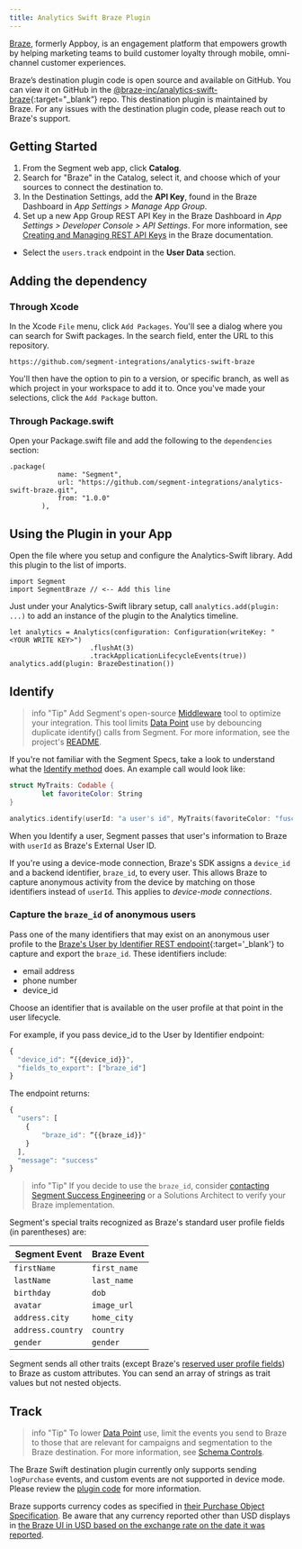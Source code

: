 ```yaml
---
title: Analytics Swift Braze Plugin
---
```


[Braze](https://www.braze.com/), formerly Appboy, is an engagement platform that empowers growth by helping marketing teams to build customer loyalty through mobile, omni-channel customer experiences.

Braze’s destination plugin code is open source and available on GitHub. You can view it on GitHub in the [@braze-inc/analytics-swift-braze](https://github.com/braze-inc/analytics-swift-braze){:target="_blank”} repo. This destination plugin is maintained by Braze. For any issues with the destination plugin code, please reach out to Braze's support.

## Getting Started

1. From the Segment web app, click **Catalog**.
2. Search for "Braze" in the Catalog, select it, and choose which of your sources to connect the destination to.
3. In the Destination Settings, add the **API Key**, found in the Braze Dashboard in *App Settings > Manage App Group*.
4. Set up a new App Group REST API Key in the Braze Dashboard in *App Settings > Developer Console > API Settings*. For more information, see [Creating and Managing REST API Keys](https://www.braze.com/docs/api/basics/#creating-and-managing-rest-api-keys) in the Braze documentation. 
  - Select the `users.track` endpoint in the **User Data** section.

## Adding the dependency

### Through Xcode
In the Xcode `File` menu, click `Add Packages`.  You'll see a dialog where you can search for Swift packages.  In the search field, enter the URL to this repository.
```
https://github.com/segment-integrations/analytics-swift-braze
```

You'll then have the option to pin to a version, or specific branch, as well as which project in your workspace to add it to. Once you've made your selections, click the `Add Package` button.  

### Through Package.swift

Open your Package.swift file and add the following to the `dependencies` section:

```
.package(
            name: "Segment",
            url: "https://github.com/segment-integrations/analytics-swift-braze.git",
            from: "1.0.0"
        ),
```


## Using the Plugin in your App

Open the file where you setup and configure the Analytics-Swift library.  Add this plugin to the list of imports.

```
import Segment
import SegmentBraze // <-- Add this line
```

Just under your Analytics-Swift library setup, call `analytics.add(plugin: ...)` to add an instance of the plugin to the Analytics timeline.

```
let analytics = Analytics(configuration: Configuration(writeKey: "<YOUR WRITE KEY>")
                    .flushAt(3)
                    .trackApplicationLifecycleEvents(true))
analytics.add(plugin: BrazeDestination())
```

## Identify

> info "Tip"
> Add Segment's open-source [Middleware](https://github.com/segmentio/segment-braze-mobile-middleware) tool to optimize your integration. This tool limits [Data Point](https://www.braze.com/docs/user_guide/data_and_analytics/data_points/) use by debouncing duplicate identify() calls from Segment. For more information, see the project's [README](https://github.com/segmentio/segment-braze-mobile-middleware/blob/master/README.md#how-does-this-work).

If you're not familiar with the Segment Specs, take a look to understand what the [Identify method](/docs/connections/spec/identify/) does. An example call would look like:

```swift
struct MyTraits: Codable {
        let favoriteColor: String
}

analytics.identify(userId: "a user's id", MyTraits(favoriteColor: "fuscia"))
```

When you Identify a user, Segment passes that user's information to Braze with `userId` as Braze's External User ID.

If you're using a device-mode connection, Braze's SDK assigns a `device_id` and a backend identifier, `braze_id`, to every user. This allows Braze to capture anonymous activity from the device by matching on those identifiers instead of `userId`. This applies to _device-mode connections_.

### Capture the `braze_id` of anonymous users

Pass one of the many identifiers that may exist on an anonymous user profile to the [Braze's User by Identifier REST endpoint](https://www.braze.com/docs/api/endpoints/export/user_data/post_users_identifier/){:target='_blank'} to capture and export the `braze_id`. These identifiers include:
- email address
- phone number
- device_id

Choose an identifier that is available on the user profile at that point in the user lifecycle.

For example, if you pass device_id to the User by Identifier endpoint:

```js
{
  "device_id": “{{device_id}}",
  "fields_to_export": ["braze_id"]
}
```

The endpoint returns:

```js
{
  "users": [
    {
        "braze_id": “{{braze_id}}"
    }
  ],
  "message": "success"
} 
```


> info "Tip"
> If you decide to use the `braze_id`, consider [contacting Segment Success Engineering](https://segment.com/help/contact/) or a Solutions Architect to verify your Braze implementation.

Segment's special traits recognized as Braze's standard user profile fields (in parentheses) are:

| Segment Event     | Braze Event  |
|-------------------|-------------|
| `firstName`       | `first_name`|
| `lastName`        | `last_name` |
| `birthday`        | `dob`       |
| `avatar`          | `image_url` |
| `address.city`    | `home_city` |
| `address.country` | `country`   |
| `gender`          | `gender`    |

Segment sends all other traits (except Braze's [reserved user profile fields](https://www.braze.com/docs/api/objects_filters/user_attributes_object/#braze-user-profile-fields)) to Braze as custom attributes. You can send an array of strings as trait values but not nested objects.

## Track

> info "Tip"
> To lower [Data Point](https://www.braze.com/docs/user_guide/data_and_analytics/data_points/) use, limit the events you send to Braze to those that are relevant for campaigns and segmentation to the Braze destination. For more information, see [Schema Controls](/docs/protocols/schema/).

The Braze Swift destination plugin currently only supports sending `logPurchase` events, and custom events are not supported in device mode. Please review the [plugin code](https://github.com/braze-inc/analytics-swift-braze/blob/main/Sources/SegmentBraze/BrazeDestination.swift) for more information.

Braze supports currency codes as specified in [their Purchase Object Specification](https://www.braze.com/docs/api/objects_filters/purchase_object/). Be aware that any currency reported other than USD displays in [the Braze UI in USD based on the exchange rate on the date it was reported](https://www.braze.com/docs/developer_guide/platform_integration_guides/web/analytics/logging_purchases/#logging-purchases).

